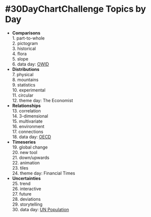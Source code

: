 # #30DayChartChallenge Topics by Day

* **Comparisons**\
  1\. part-to-whole\
  2. pictogram\
  3. historical\
  4. flora\
  5. slope\
  6. data day: [OWID](https://ourworldindata.org/)
* **Distributions**\
  7. physical\
  8. mountains\
  9. statistics\
  10. experimental\
  11. circular\
  12. theme day: The Economist
* **Relationships**\
  13. correlation\
  14. 3-dimensional\
  15. multivariate\
  16. environment\
  17. connections\
  18. data day: [OECD](https://data.oecd.org/)
* **Timeseries**\
  19. global change\
  20. new tool\
  21. down/upwards\
  22. animation\
  23. tiles\
  24. theme day: Financial Times
* **Uncertainties**\
  25. trend\
  26. interactive\
  27. future\
  28. deviations\
  29. storytelling\
  30. data day: [UN Population](https://population.un.org/wpp/)
